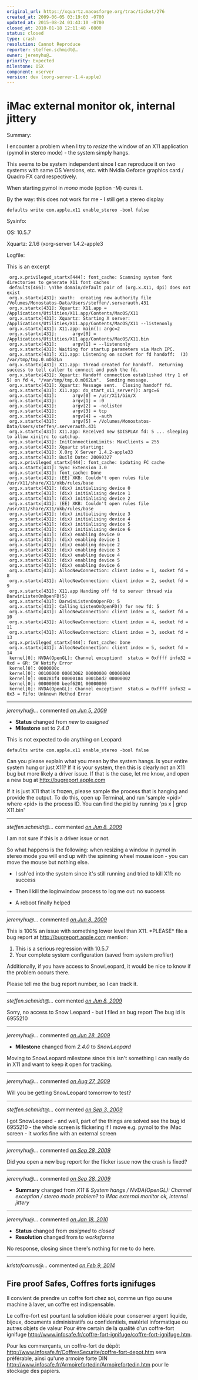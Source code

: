 ```yaml
---
original_url: https://xquartz.macosforge.org/trac/ticket/276
created_at: 2009-06-05 03:19:03 -0700
updated_at: 2015-08-24 01:43:10 -0700
closed_at: 2010-01-18 12:11:48 -0800
status: closed
type: crash
resolution: Cannot Reproduce
reporter: steffen.schmidt@…
owner: jeremyhu@…
priority: Expected
milestone: OSX
component: xserver
version: dev (xorg-server-1.4-apple)
---
```


iMac external monitor ok, internal jittery
==========================================


Summary:

I encounter a problem when I try to *resize* the window of an X11 application (pymol in stereo mode) - the system simply hangs.

This seems to be system independent since I can reproduce it on two systems with same OS Versions, etc. with Nvidia Geforce graphics card / Quadro FX card respectively.

When starting pymol in *mono* mode (option -M) cures it.

By the way: this does not work for me - I still get a stereo display

    defaults write com.apple.x11 enable_stereo -bool false

Sysinfo:

OS: 10.5.7

Xquartz: 2.1.6 (xorg-server 1.4.2-apple3

Logfile:

This is an excerpt

     org.x.privileged_startx[444]: font_cache: Scanning system font directories to generate X11 font caches
     defaults[466]: \nThe domain/default pair of (org.x.X11, dpi) does not exist
     org.x.startx[431]: xauth:  creating new authority file /Volumes/Monostatos-Data/Users/steffen/.serverauth.431
     org.x.startx[431]: Xquartz: X11.app = /Applications/Utilities/X11.app/Contents/MacOS/X11
     org.x.startx[431]: Xquartz: Starting X server: /Applications/Utilities/X11.app/Contents/MacOS/X11 --listenonly
     org.x.startx[431]: X11.app: main(): argc=2
     org.x.startx[431]:      argv[0] = /Applications/Utilities/X11.app/Contents/MacOS/X11.bin
     org.x.startx[431]:      argv[1] = --listenonly
     org.x.startx[431]: Waiting for startup parameters via Mach IPC.
     org.x.startx[431]: X11.app: Listening on socket for fd handoff:  (3) /var/tmp/tmp.0.mO62Ln
     org.x.startx[431]: X11.app: Thread created for handoff.  Returning success to tell caller to connect and push the fd.
     org.x.startx[431]: Xquartz: Handoff connection established (try 1 of 5) on fd 4, "/var/tmp/tmp.0.mO62Ln".  Sending message.
     org.x.startx[431]: Xquartz: Message sent.  Closing handoff fd.
     org.x.startx[431]: X11.app: do_start_x11_server(): argc=6
     org.x.startx[431]:      argv[0] = /usr/X11/bin/X
     org.x.startx[431]:      argv[1] = :0
     org.x.startx[431]:      argv[2] = -nolisten
     org.x.startx[431]:      argv[3] = tcp
     org.x.startx[431]:      argv[4] = -auth
     org.x.startx[431]:      argv[5] = /Volumes/Monostatos-Data/Users/steffen/.serverauth.431
     org.x.startx[431]: X11.app: Received new $DISPLAY fd: 5 ... sleeping to allow xinitrc to catchup.
     org.x.startx[431]: InitConnectionLimits: MaxClients = 255
     org.x.startx[431]: Xquartz starting:
     org.x.startx[431]: X.Org X Server 1.4.2-apple33
     org.x.startx[431]: Build Date: 20090327
     org.x.privileged_startx[444]: font_cache: Updating FC cache
     org.x.startx[431]: Sync Extension 3.0
     org.x.startx[431]: font_cache: Done
     org.x.startx[431]: (EE) XKB: Couldn't open rules file /usr/X11/share/X11/xkb/rules/base
     org.x.startx[431]: (dix) initialising device 0
     org.x.startx[431]: (dix) initialising device 1
     org.x.startx[431]: (dix) initialising device 2
     org.x.startx[431]: (EE) XKB: Couldn't open rules file /usr/X11/share/X11/xkb/rules/base
     org.x.startx[431]: (dix) initialising device 3
     org.x.startx[431]: (dix) initialising device 4
     org.x.startx[431]: (dix) initialising device 5
     org.x.startx[431]: (dix) initialising device 6
     org.x.startx[431]: (dix) enabling device 0
     org.x.startx[431]: (dix) enabling device 1
     org.x.startx[431]: (dix) enabling device 2
     org.x.startx[431]: (dix) enabling device 3
     org.x.startx[431]: (dix) enabling device 4
     org.x.startx[431]: (dix) enabling device 5
     org.x.startx[431]: (dix) enabling device 6
     org.x.startx[431]: AllocNewConnection: client index = 1, socket fd = 8
     org.x.startx[431]: AllocNewConnection: client index = 2, socket fd = 9
     org.x.startx[431]: X11.app Handing off fd to server thread via DarwinListenOnOpenFD(5)
     org.x.startx[431]: DarwinListenOnOpenFD: 5
     org.x.startx[431]: Calling ListenOnOpenFD() for new fd: 5
     org.x.startx[431]: AllocNewConnection: client index = 3, socket fd = 10
     org.x.startx[431]: AllocNewConnection: client index = 4, socket fd = 11
     org.x.startx[431]: AllocNewConnection: client index = 3, socket fd = 13
     org.x.privileged_startx[444]: font_cache: Done
     org.x.startx[431]: AllocNewConnection: client index = 5, socket fd = 14
     kernel[0]: NVDA(OpenGL): Channel exception!  status = 0xffff info32 = 0xd = GR: SW Notify Error
     kernel[0]: 0000000c
     kernel[0]: 00100000 00003062 00000000 00000004
     kernel[0]: 000281f4 00000184 0001b8d2 00000002
     kernel[0]: 00000000 beef6201 00000000
     kernel[0]: NVDA(OpenGL): Channel exception!  status = 0xffff info32 = 0x3 = Fifo: Unknown Method Error




---

*jeremyhu@…* commented *[on Jun 5, 2009](https://xquartz.macosforge.org/trac/ticket/276#comment:1 "June 5, 2009 at 10:06 AM PDT")*

-   **Status** changed from *new* to *assigned*
-   **Milestone** set to *2.4.0*

This is not expected to do anything on Leopard:

    defaults write com.apple.x11 enable_stereo -bool false

Can you please explain what you mean by the system hangs. Is your entire system hung or just X11? If it is your system, then this is clearly not an X11 bug but more likely a driver issue. If that is the case, let me know, and open a new bug at <http://bugreport.apple.com>

If it is just X11 that is frozen, please sample the process that is hanging and provide the output. To do this, open up Terminal, and run 'sample &lt;pid&gt;' where &lt;pid&gt; is the process ID. You can find the pid by running 'ps x | grep X11.bin'



---

*steffen.schmidt@…* commented *[on Jun 8, 2009](https://xquartz.macosforge.org/trac/ticket/276#comment:2 "June 8, 2009 at 12:56 AM PDT")*

I am not sure if this is a driver issue or not.

So what happens is the following: when resizing a window in pymol in stereo mode you will end up with the spinning wheel mouse icon - you can move the mouse but nothing else.

-   I ssh'ed into the system since it's still running and tried to kill X11: no success

<!-- -->

-   Then I kill the loginwindow process to log me out: no success

<!-- -->

-   A reboot finally helped



---

*jeremyhu@…* commented *[on Jun 8, 2009](https://xquartz.macosforge.org/trac/ticket/276#comment:3 "June 8, 2009 at 9:24 AM PDT")*

This is 100% an issue with something lower level than X11. \*PLEASE\* file a bug report at <http://bugreport.apple.com> mention:

1) This is a serious regression with 10.5.7
2) Your complete system configuration (saved from system profiler)

Additionally, if you have access to SnowLeopard, it would be nice to know if the problem occurs there.

Please tell me the bug report number, so I can track it.



---

*steffen.schmidt@…* commented *[on Jun 8, 2009](https://xquartz.macosforge.org/trac/ticket/276#comment:4 "June 8, 2009 at 11:19 AM PDT")*

Sorry, no access to Snow Leopard - but I filed an bug report The bug id is 6955210



---

*jeremyhu@…* commented *[on Jun 28, 2009](https://xquartz.macosforge.org/trac/ticket/276#comment:5 "June 28, 2009 at 9:54 AM PDT")*

-   **Milestone** changed from *2.4.0* to *SnowLeopard*

Moving to SnowLeopard milestone since this isn't something I can really do in X11 and want to keep it open for tracking.



---

*jeremyhu@…* commented *[on Aug 27, 2009](https://xquartz.macosforge.org/trac/ticket/276#comment:6 "August 27, 2009 at 2:46 PM PDT")*

Will you be getting SnowLeopard tomorrow to test?



---

*steffen.schmidt@…* commented *[on Sep 3, 2009](https://xquartz.macosforge.org/trac/ticket/276#comment:7 "September 3, 2009 at 1:19 AM PDT")*

I got SnowLeopard - and well, part of the things are solved see the bug id 6955210 - the whole screen is flickering if I move e.g. pymol to the iMac screen - it works fine with an external screen



---

*jeremyhu@…* commented *[on Sep 28, 2009](https://xquartz.macosforge.org/trac/ticket/276#comment:8 "September 28, 2009 at 10:54 AM PDT")*

Did you open a new bug report for the flicker issue now the crash is fixed?



---

*jeremyhu@…* commented *[on Sep 28, 2009](https://xquartz.macosforge.org/trac/ticket/276#comment:9 "September 28, 2009 at 11:06 AM PDT")*

-   **Summary** changed from *X11 & System hangs / NVDA(OpenGL): Channel exception / stereo mode problem?* to *iMac external monitor ok, internal jittery*



---

*jeremyhu@…* commented *[on Jan 18, 2010](https://xquartz.macosforge.org/trac/ticket/276#comment:10 "January 18, 2010 at 12:11 PM PST")*

-   **Status** changed from *assigned* to *closed*
-   **Resolution** changed from to *worksforme*

No response, closing since there's nothing for me to do here.



---

*kristofcamus@…* commented *[on Feb 9, 2014](https://xquartz.macosforge.org/trac/ticket/276#comment:11 "February 9, 2014 at 2:00 AM PST")*

Fire proof Safes, Coffres forts ignifuges
-----------------------------------------

Il convient de prendre un coffre fort chez soi, comme un figo ou une machine à laver, un coffre est indispensable.

Le coffre-fort est pourtant la solution idéale pour conserver argent liquide, bijoux, documents administratifs ou confidentiels, matériel informatique ou autres objets de valeur Pour être certain de la qualité d'un coffre-fort ignifuge <http://www.infosafe.fr/coffre-fort-ignifuge/coffre-fort-ignifuge.htm>.

Pour les commerçants, un coffre-fort de dépôt <http://www.infosafe.fr/CoffresSecurite/coffre-fort-depot.htm>
sera préférable, ainsi qu'une armoire forte DIN <http://www.infosafe.fr/Armoirefortedin/Armoirefortedin.htm> pour le stockage des papiers.



